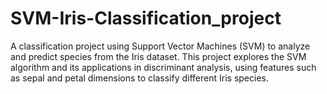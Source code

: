 # SVM-Iris-Classification_project
A classification project using Support Vector Machines (SVM) to analyze and predict species from the Iris dataset. This project explores the SVM algorithm and its applications in discriminant analysis, using features such as sepal and petal dimensions to classify different Iris species.
